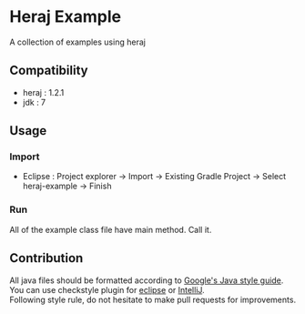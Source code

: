 # Heraj Example

A collection of examples using heraj

## Compatibility

- heraj : 1.2.1
- jdk : 7

## Usage

### Import

- Eclipse : Project explorer -> Import -> Existing Gradle Project -> Select heraj-example -> Finish

### Run

All of the example class file have main method. Call it.

## Contribution

All java files should be formatted according to [Google's Java style guide](http://google.github.io/styleguide/javaguide.html).\
You can use checkstyle plugin for [eclipse](https://checkstyle.org/eclipse-cs/#!/) or [IntelliJ](https://plugins.jetbrains.com/plugin/1065-checkstyle-idea).\
Following style rule, do not hesitate to make pull requests for improvements.
